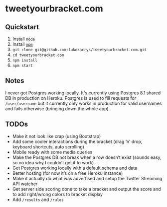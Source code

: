 # tweetyourbracket.com

## Quickstart

1. Install [`node`](http://nodejs.org/)
2. Install [`npm`](http://npmjs.org/)
3. `git clone git@github.com:lukekarrys/tweetyourbracket.com.git`
4. `cd tweetyourbracket.com`
5. `npm install`
6. `npm start`

## Notes

I never got Postgres working locally. It's currently using Postgres 8.1 shared DB in production on Heroku. Postgres is used to fill requests for `/user/username` but it currently only works in production for valid usernames and fails otherwise (bringing down the whole app).


## TODOs

- Make it not look like crap (using Bootstrap)
- Add some cooler interactions during the bracket (drag ‘n’ drop, keyboard shortcuts, auto scrolling)
- Mobile ready with some media queries
- Make the Postgres DB not break when a row doesn’t exist (sounds easy, so no idea why I couldn’t get it to work)
- Get Postgres working locally with a default schema and data
- Better hosting (for now it’s on a free Heroku instance)
- Make it actually do what was advertised and setup the Twitter Streaming API watcher
- Get server side scoring done to take a bracket and output the score and to add right/wrong colors to bracket display
- Add `/results` and `/rules`
